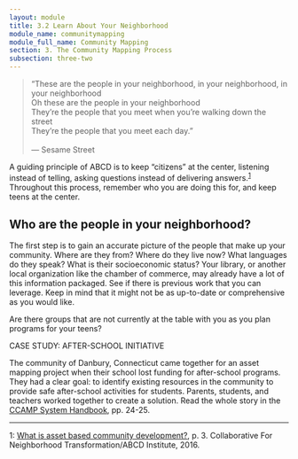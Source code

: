 ```yaml
---
layout: module
title: 3.2 Learn About Your Neighborhood
module_name: communitymapping
module_full_name: Community Mapping
section: 3. The Community Mapping Process
subsection: three-two
---
```


<blockquote>“These are the people in your neighborhood, in your neighborhood, in your neighborhood<br/>
Oh these are the people in your neighborhood<br/>
They’re the people that you meet when you’re walking down the street<br/>
They’re the people that you meet each day.”<br/><br/>
— Sesame Street</blockquote>

A guiding principle of ABCD is to keep “citizens” at the center, listening instead of telling, asking questions instead of delivering answers.<sup>[1](#fn1)</sup> Throughout this process, remember who you are doing this for, and keep teens at the center.  

## Who are the people in your neighborhood?

The first step is to gain an accurate picture of the people that make up your community. Where are they from? Where do they live now? What languages do they speak? What is their socioeconomic status? Your library, or another local organization like the chamber of commerce, may already have a lot of this information packaged. See if there is previous work that you can leverage. Keep in mind that it might not be as up-to-date or comprehensive as you would like.  

Are there groups that are not currently at the table with you as you plan programs for your teens?

<div class="case_study_box">
  <p class="box-title">CASE STUDY: AFTER-SCHOOL INITIATIVE</p>
  <p>The community of Danbury, Connecticut came together for an asset mapping project when their school lost funding for after-school programs. They had a clear goal: to identify existing resources in the community to provide safe after-school activities for students. Parents, students, and teachers worked together to create a solution. Read the whole story in the <a href="http://www.nurturedevelopment.org/wp-content/uploads/2016/01/Asset-Mapping-CCAMP_System_Handbook.pdf" target="_blank">CCAMP System Handbook</a>, pp. 24-25.</p>
</div>

<hr/>

<a name="fn1">1</a>: [What is asset based community development?](https://resources.depaul.edu/abcd-institute/resources/Documents/WhatisAssetBasedCommunityDevelopment.pdf), p. 3. Collaborative For Neighborhood Transformation/ABCD Institute, 2016.